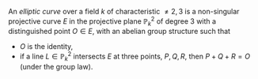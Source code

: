 An *elliptic curve* over a field $k$ of characteristic $\neq 2, 3$ is a non-singular projective curve $E$ in the projective plane $\mathbb{P}_k^2$ of degree $3$ with a distinguished point $O \in E$, with an abelian group structure such that

- $O$ is the identity,
- if a line $L \in \mathbb{P}_k^2$ intersects $E$ at three points, $P, Q, R$, then $P + Q + R = O$ (under the group law).
